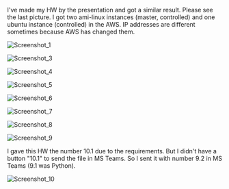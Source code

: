 I've made my HW by the presentation and got a similar result. Please see the last picture. I got two ami-linux instances (master, controlled) and one ubuntu instance (controlled) in the AWS. IP addresses are different sometimes because AWS has changed them.

![Screenshot_1](https://user-images.githubusercontent.com/75696130/109342394-79352e80-7874-11eb-8955-e21fb1231de3.png)

![Screenshot_3](https://user-images.githubusercontent.com/75696130/109342406-7e927900-7874-11eb-9325-ac38d40514a5.png)

![Screenshot_4](https://user-images.githubusercontent.com/75696130/109342422-82260000-7874-11eb-81a8-fd4cbf10da1e.png)

![Screenshot_5](https://user-images.githubusercontent.com/75696130/109342434-8520f080-7874-11eb-905d-0c32cfa70eb2.png)

![Screenshot_6](https://user-images.githubusercontent.com/75696130/109342440-881be100-7874-11eb-8332-0be41110bfb1.png)

![Screenshot_7](https://user-images.githubusercontent.com/75696130/109342444-8b16d180-7874-11eb-8c30-58ccdc66cd9e.png)

![Screenshot_8](https://user-images.githubusercontent.com/75696130/109342465-8fdb8580-7874-11eb-8a62-e44790169dda.png)

![Screenshot_9](https://user-images.githubusercontent.com/75696130/109342482-936f0c80-7874-11eb-8492-8a15ae15d4d4.png)


I gave this HW the number 10.1 due to the requirements. But I didn't have a button "10.1" to send the file in MS Teams. So I sent it with number 9.2 in MS Teams (9.1 was Python).


![Screenshot_10](https://user-images.githubusercontent.com/75696130/109343292-c960c080-7875-11eb-8eea-dc4fa5b3caa2.png)
